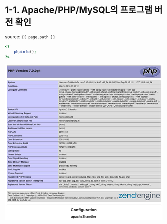 # 1-1. Apache/PHP/MySQL의 프로그램 버전 확인

source: `{{ page.path }}`

```php
<?
    phpinfo();
?>
```

![phpinfo](../../images/result/01-01.jpg)
